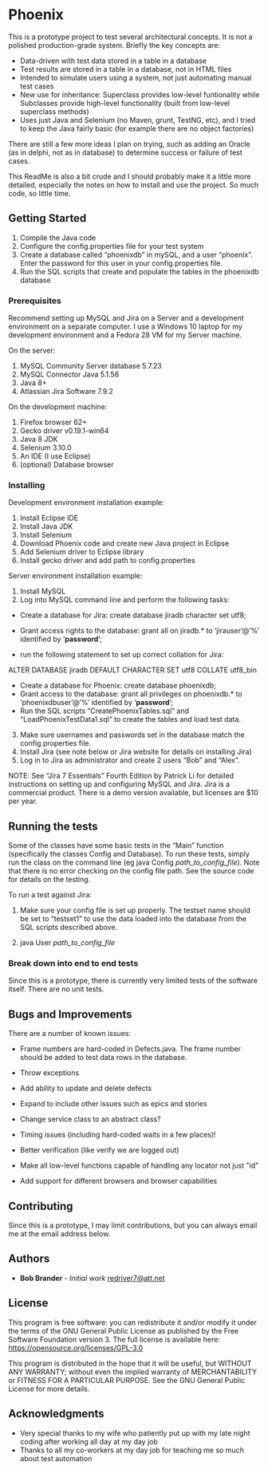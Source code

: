 ﻿


# Phoenix

This is a prototype project to test several architectural concepts. It is not a polished production-grade system. Briefly the key concepts are:

* Data-driven with test data stored in a table in a database
* Test results are stored in a table in a database, not in HTML files
* Intended to simulate users using a system, not just automating manual test cases
* New use for inheritance: Superclass provides low-level funtionality while Subclasses provide high-level functionality (built from low-level superclass methods)
* Uses just Java and Selenium (no Maven, grunt, TestNG, etc), and I tried to keep the Java fairly basic (for example there are no object factories)

There are still a few more ideas I plan on trying, such as adding an Oracle (as in delphi, not as in database) to determine success or failure of test cases.

This ReadMe is also a bit crude and I should probably make it a little more detailed, especially the notes on how to install and use the project. So much code, so little time.

## Getting Started

1. Compile the Java code
2. Configure the config.properties file for your test system
3. Create a database called “phoenixdb” in mySQL, and a user “phoenix”. Enter the password for this user in your config.properties file.
4. Run the SQL scripts that create and populate the tables in the phoenixdb database

### Prerequisites

Recommend setting up MySQL and Jira on a Server and a development environment on a separate computer. I use a Windows 10 laptop for my development environment and a Fedora 28 VM for my Server machine.

On the server:

1. MySQL Community Server database 5.7.23
2. MySQL Connector Java 5.1.56
3. Java 8+
4. Atlassian Jira Software 7.9.2

On the development machine:

1. Firefox browser 62+ 
2. Gecko driver v0.19.1-win64
3. Java 8 JDK
4. Selenium 3.10.0
5. An IDE (I use Eclipse)
6. (optional) Database browser

### Installing

Development environment installation example:

1. Install Eclipse IDE
2. Install Java JDK
3. Install Selenium 
4. Download Phoenix code and create new Java project in Eclipse
5. Add Selenium driver to Eclipse library
6. Install gecko driver and add path to config.properties

Server environment installation example:

1. Install MySQL
2. Log into MySQL command line and perform the following tasks:

* Create a database for Jira: create database jiradb character set utf8;

* Grant access rights to the database: grant all on jiradb.* to ‘jirauser’@’%’ identified by ‘**password**’;

* run the following statement to set up correct collation for Jira:

ALTER DATABASE jiradb DEFAULT CHARACTER SET utf8 COLLATE utf8_bin

* Create a database for Phoenix: create database phoenixdb;
* Grant access to the database: grant all privileges on phoenixdb.* to ‘phoenixdbuser’@’%’ identified by ‘**password**’;
* Run the SQL scripts “CreatePhoenixTables.sql” and “LoadPhoenixTestData1.sql” to create the tables and load test data.

3. Make sure usernames and passwords set in the database match the config.properties file.
4. Install Jira (see note below or Jira website for details on installing Jira)
5. Log in to Jira as administrator and create 2 users “Bob” and “Alex”.


NOTE: See “Jira 7 Essentials” Fourth Edition by Patrick Li for detailed instructions on setting up and configuring MySQL and Jira. Jira is a commercial product. There is a demo version available, but licenses are $10 per year.

## Running the tests

Some of the classes have some basic tests in the “Main” function (specifically the classes Config and Database). To run these tests, simply run the class on the command line (eg java Config *path_to_config_file*). Note that there is no error checking on the config file path. See the source code for details on the testing.

To run a test against Jira: 

1. Make sure your config file is set up properly. The testset name should be set to “testset1” to use the data loaded into the database from the SQL scripts described above.

2. java User *path_to_config_file*

### Break down into end to end tests

Since this is a prototype, there is currently very limited tests of the software itself. There are no unit tests. 

## Bugs and Improvements

There are a number of known issues:

* Frame numbers are hard-coded in Defects.java. The frame number  should be added to test data rows in the database.

* Throw exceptions

* Add ability to update and delete defects

* Expand to include other issues such as epics and stories

* Change service class to an abstract class?

* Timing issues (including hard-coded waits in a few places)!

* Better verification (like verify we are logged out)

* Make all low-level functions capable of handling any locator not just "id"

* Add support for different browsers and browser capabilities


## Contributing

Since this is a prototype, I may limit contributions, but you can always email me at the email address below.

## Authors

* **Bob Brander** - *Initial work* redriver7@att.net

## License

This program is free software: you can redistribute it and/or modify it under the terms of the GNU General Public License as published by the Free Software Foundation version 3. The full license is available here: https://opensource.org/licenses/GPL-3.0 

This program is distributed in the hope that it will be useful, but WITHOUT ANY WARRANTY; without even the implied warranty of MERCHANTABILITY or FITNESS FOR A PARTICULAR PURPOSE. See the GNU General Public License for more details.

## Acknowledgments

* Very special thanks to my wife who patiently put up with my late night coding after working all day at my day job
* Thanks to all my co-workers at my day job for teaching me so much about test automation


